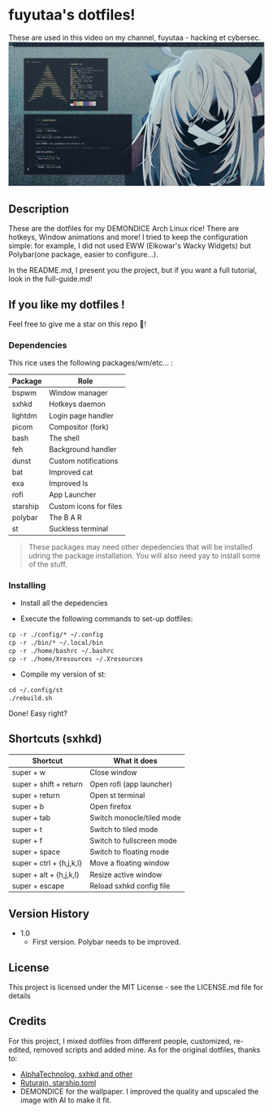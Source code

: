 # fuyutaa's dotfiles!

These are used in this video on my channel, fuyutaa - hacking et cybersec.
![rice preview](./PREVIEW-DEMONDICE-RICE-2.png)

## Description

These are the dotfiles for my DEMONDICE Arch Linux rice!
There are hotkeys, Window animations and more!
I tried to keep the configuration simple: for example, I did not used EWW (Elkowar's Wacky Widgets) but Polybar(one package, easier to configure...).

In the README.md, I present you the project, but if you want a full tutorial, look in the full-guide.md!

## If you like my dotfiles !

Feel free to give me a star on this repo 🙂!

### Dependencies

This rice uses the following packages/wm/etc... :

| Package       | Role                    |
| ------------- | ------------------------|
| bspwm         | Window manager          |
| sxhkd         | Hotkeys daemon          |
| lightdm       | Login page handler      |
| picom         | Compositor (fork)       |
| bash          | The shell               |
| feh           | Background handler      |
| dunst         | Custom notifications    |
| bat           | Improved cat            |
| exa           | Improved ls             |
| rofi          | App Launcher            |
| starship      | Custom icons for files  |
| polybar       | The B A R               |
| st            | Suckless terminal       |

> These packages may need other depedencies that will be installed udring the package installation.
> You will also need yay to install some of the stuff.

### Installing

* Install all the depedencies

* Execute the following commands to set-up dotfiles:
```shell
cp -r ./config/* ~/.config
cp -r ./bin/* ~/.local/bin
cp -r ./home/bashrc ~/.bashrc
cp -r ./home/Xresources ~/.Xresources
```

* Compile my version of st:
```shell
cd ~/.config/st
./rebuild.sh
```

Done! Easy right?

## Shortcuts (sxhkd)

| Shortcut                 | What it does                |
| -------------------------| ----------------------------|
| super + w                | Close window                |
| super + shift + return   | Open rofi (app launcher)    |
| super + return           | Open st terminal            |
| super + b                | Open firefox                |
| super + tab              | Switch monocle/tiled mode   |
| super + t                | Switch to tiled mode        |
| super + f                | Switch to fullscreen mode   |
| super + space            | Switch to floating mode     |
| super + ctrl + {h,j,k,l} | Move a floating window      |
| super + alt + {h,j,k,l}  | Resize active window        |
| super + escape           | Reload sxhkd config file    |


## Version History

* 1.0
    * First version. Polybar needs to be improved.

## License

This project is licensed under the MIT License - see the LICENSE.md file for details

## Credits
For this project, I mixed dotfiles from different people, customized, re-edited, removed scripts and added mine.
As for the original dotfiles, thanks to:
* [AlphaTechnolog, sxhkd and other](https://github.com/AlphaTechnolog/dotfiles)
* [Ruturajn, starship.toml](https://gist.github.com/PurpleBooth/109311bb0361f32d87a2)
* DEMONDICE for the wallpaper. I improved the quality and upscaled the image with AI to make it fit.